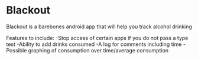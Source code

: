 # Blackout
Blackout is a barebones android app that will help you track alcohol drinking

Features to include:
-Stop access of certain apps if you do not pass a type test
-Ability to add drinks consumed
-A log for comments including time
-Possible graphing  of consumption over time/average consumption
